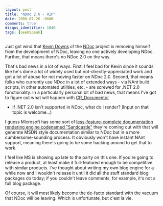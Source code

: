 ```yaml
---
layout: post
title: "NDoc 2.0 - RIP"
date: 2006-07-26 -0800
comments: true
disqus_identifier: 1040
tags: [GeekSpeak]
---
```

Just got wind that [Kevin Downs](http://sourceforge.net/users/kdowns/)
of the [NDoc](http://sourceforge.net/projects/ndoc/) project is removing
himself from the development of NDoc, leaving no one actively developing
NDoc. Further, that means there's no NDoc 2.0 on the way.

 That's bad news in a lot of ways. First, I feel bad for Kevin since it
sounds like he's done a lot of widely used but not-directly-appreciated
work and got a lot of abuse for not moving faster on NDoc 2.0. Second,
that means folks who currently use NDoc in a lot of extended ways - via
NAnt build scripts, in other automated utilities, etc. - are screwed for
.NET 2.0 functionality. In a particularly personal bit of bad news, that
means I've got to figure out what will happen with
[CR\_Documentor](/archive/2004/11/15/cr_documentor-the-documentor-plug-in-for-dxcore.aspx)
- if .NET 2.0 isn't supported in NDoc, what do I render? (Input on that
topic is welcome...)

 I guess Microsoft has some sort of [less-feature-complete documentation
rendering engine codenamed
"Sandcastle"](http://forums.microsoft.com/MSDN/ShowPost.aspx?PostID=517576&SiteID=1&PageID=0)
they're coming out with that will generate MSDN style documentation
similar to NDoc but in a more cumbersome-sounding process. It obviously
won't have instant NAnt support, meaning there's going to be some
hacking around to get that to work.

 I feel like MS is showing up late to the party on this one. If you're
going to release a product, at least make it full-featured enough to be
competitive with similar products. I've thought about writing my own
blog engine for a while now and I wouldn't release it until it did all
the stuff standard blog packages do today; if you couldn't leave
comments, for example, it's not a full blog package.

 Of course, it will most likely become the de-facto standard with the
vacuum that NDoc will be leaving. Which is unfortunate, but c'est la
vie.
